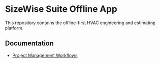 # SizeWise Suite Offline App

This repository contains the offline-first HVAC engineering and estimating platform.

## Documentation

- [Project Management Workflows](app/docs/tools/PROJECT_MANAGEMENT.md)

